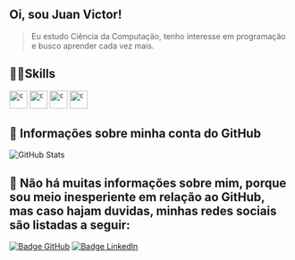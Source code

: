 ## Oi, sou <strong>Juan Victor!</strong>

> Eu estudo Ciência da Computação, tenho interesse em programação e busco aprender cada vez mais.



## 👨‍🎓Skills

<code><img height="32" src= "https://upload.wikimedia.org/wikipedia/commons/thumb/4/48/Windows_logo_-_2012_%28dark_blue%29.svg/2048px-Windows_logo_-_2012_%28dark_blue%29.svg.png" alt="c"/></code>
<code><img height="32" src= "https://upload.wikimedia.org/wikipedia/en/thumb/3/30/Java_programming_language_logo.svg/800px-Java_programming_language_logo.svg.png" alt="c"/></code>
<code><img height="32" src= "https://play-lh.googleusercontent.com/hLl_pWy-rbQgEpBukZrRNvX8K0-Eh5j9IXQ0IK24nvPzLncmJrYgpohQk0BpQrJYg2M" alt="c"/></code>
<code><img height="32" src= "https://www.android.com/static/2016/img/aife/homepage/history/2019_pt_br_1x.jpg" alt="c"/></code>

## 📰 Informações sobre minha conta do GitHub
![GitHub Stats](https://github-readme-stats.vercel.app/api?username=juanvpc&show_icons=true)

## 📱 Não há muitas informações sobre mim, porque sou meio inesperiente em relação ao GitHub, mas caso hajam duvidas, minhas redes sociais são listadas a seguir:

[![Badge GitHub](https://img.shields.io/badge/GitHub-100000?style=for-the-badge&logo=github&logoColor=white)](https://github.com/JuanVPC)
[![Badge LinkedIn](https://img.shields.io/badge/LinkedIn-0077B5?style=for-the-badge&logo=linkedin&logoColor=white)](https://br.linkedin.com/in/juan-victor-p-a74253207)

